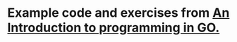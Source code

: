 # Example code and exercises from [An Introduction to programming in GO.](https://www.golang-book.com/books/intro)
